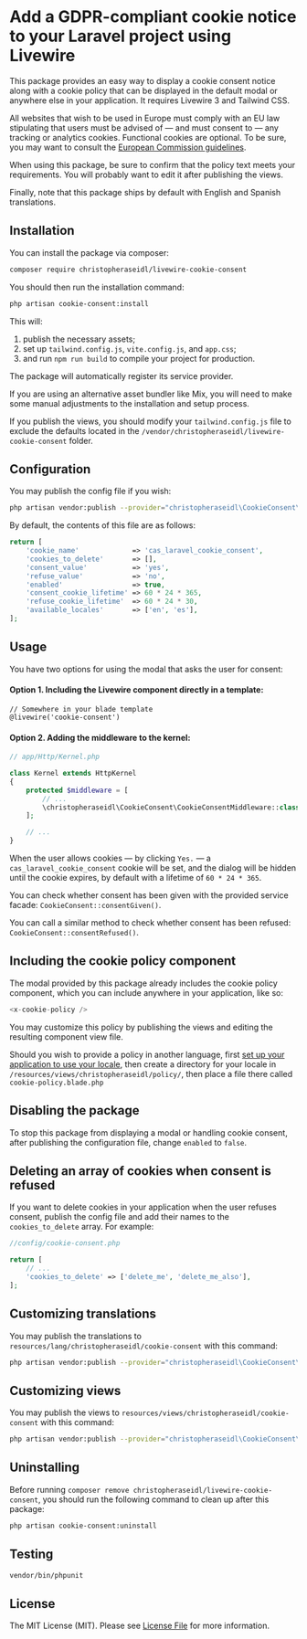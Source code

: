 # Add a GDPR-compliant cookie notice to your Laravel project using Livewire

This package provides an easy way to display a cookie consent notice along with a cookie policy that can be displayed in the default modal or anywhere else in your application. It requires Livewire 3 and Tailwind CSS.

All websites that wish to be used in Europe must comply with an EU law stipulating that users must be advised of &mdash; and must consent to &mdash; any tracking or analytics cookies. Functional cookies are optional. To be sure, you may want to consult the [European Commission guidelines](https://commission.europa.eu/resources-partners/europa-web-guide/design-content-and-development/privacy-security-and-legal-notices/cookies-and-similar-technologies_en).

When using this package, be sure to confirm that the policy text meets your requirements. You will probably want to edit it after publishing the views.

Finally, note that this package ships by default with English and Spanish translations.

## Installation

You can install the package via composer:

```bash
composer require christopheraseidl/livewire-cookie-consent
```

You should then run the installation command:

```bash
php artisan cookie-consent:install
```

This will:

1. publish the necessary assets;
2. set up `tailwind.config.js`, `vite.config.js`, and `app.css`;
3. and run `npm run build` to compile your project for production.

The package will automatically register its service provider.

If you are using an alternative asset bundler like Mix, you will need to make some manual adjustments to the installation and setup process.

If you publish the views, you should modify your `tailwind.config.js` file to exclude the defaults located in the `/vendor/christopheraseidl/livewire-cookie-consent` folder.

## Configuration

You may publish the config file if you wish:

```bash
php artisan vendor:publish --provider="christopheraseidl\CookieConsent\CookieConsentServiceProvider" --tag="cookie-consent-config"
```

By default, the contents of this file are as follows:

```php
return [
    'cookie_name'             => 'cas_laravel_cookie_consent',
    'cookies_to_delete'       => [],
    'consent_value'           => 'yes',
    'refuse_value'            => 'no',
    'enabled'                 => true,
    'consent_cookie_lifetime' => 60 * 24 * 365,
    'refuse_cookie_lifetime'  => 60 * 24 * 30,
    'available_locales'       => ['en', 'es'],
];
```

## Usage

You have two options for using the modal that asks the user for consent:

#### Option 1. Including the Livewire component directly in a template:

```blade
// Somewhere in your blade template
@livewire('cookie-consent')
```

#### Option 2. Adding the middleware to the kernel:

```php
// app/Http/Kernel.php

class Kernel extends HttpKernel
{
    protected $middleware = [
        // ...
        \christopheraseidl\CookieConsent\CookieConsentMiddleware::class,
    ];

    // ...
}
```

When the user allows cookies &mdash; by clicking `Yes.` &mdash; a `cas_laravel_cookie_consent` cookie will be set, and the dialog will be hidden until the cookie expires, by default with a lifetime of `60 * 24 * 365`.

You can check whether consent has been given with the provided service facade: `CookieConsent::consentGiven()`.

You can call a similar method to check whether consent has been refused: `CookieConsent::consentRefused()`.

## Including the cookie policy component

The modal provided by this package already includes the cookie policy component, which you can include anywhere in your application, like so:

```php
<x-cookie-policy />
```

You may customize this policy by publishing the views and editing the resulting component view file.

Should you wish to provide a policy in another language, first [set up your application to use your locale](https://laravel.com/docs/11.x/localization), then create a directory for your locale in `/resources/views/christopheraseidl/policy/`, then place a file there called `cookie-policy.blade.php`

## Disabling the package

To stop this package from displaying a modal or handling cookie consent, after publishing the configuration file, change `enabled` to `false`.

## Deleting an array of cookies when consent is refused

If you want to delete cookies in your application when the user refuses consent, publish the config file and add their names to the `cookies_to_delete` array. For example:

```php
//config/cookie-consent.php

return [
    // ...
    'cookies_to_delete' => ['delete_me', 'delete_me_also'],
];
```

## Customizing translations

You may publish the translations to `resources/lang/christopheraseidl/cookie-consent` with this command:

```bash
php artisan vendor:publish --provider="christopheraseidl\CookieConsent\CookieConsentServiceProvider" --tag="cookie-consent-translations"
```

## Customizing views

You may publish the views to `resources/views/christopheraseidl/cookie-consent` with this command:

```bash
php artisan vendor:publish --provider="christopheraseidl\CookieConsent\CookieConsentServiceProvider" --tag="cookie-consent-views"
```

## Uninstalling

Before running `composer remove christopheraseidl/livewire-cookie-consent`, you should run the following command to clean up after this package:

```bash
php artisan cookie-consent:uninstall
```

## Testing

``` bash
vendor/bin/phpunit
```

## License

The MIT License (MIT). Please see [License File](LICENSE.md) for more information.